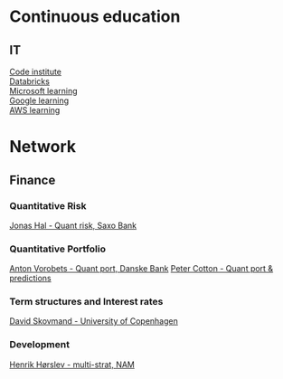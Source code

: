 # Continuous education

## IT
[Code institute](https://codeinstitute.net/courses/?) \
[Databricks](https://www.databricks.com/training/catalog) \
[Microsoft learning](https://learn.microsoft.com/en-us/training/) \
[Google learning](https://grow.google/) \
[AWS learning](https://aws.amazon.com/training/)


# Network

## Finance

### Quantitative Risk
[Jonas Hal - Quant risk, Saxo Bank](https://www.linkedin.com/in/jonas-hal-envisionrisk/)

### Quantitative Portfolio
[Anton Vorobets - Quant port, Danske Bank](https://www.linkedin.com/in/antonvorobets/)
[Peter Cotton - Quant port & predictions](https://www.linkedin.com/in/petercotton/)

### Term structures and Interest rates
[David Skovmand - University of Copenhagen](https://www.linkedin.com/in/david-skovmand-24aa0a/)

### Development
[Henrik Hørslev - multi-strat, NAM](https://www.linkedin.com/in/henrik-h%C3%B8rsl%C3%B8v-larsen-6692a9/)
